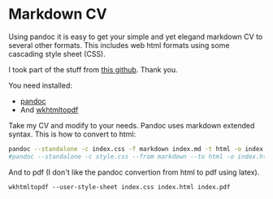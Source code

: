 # Markdown CV 
Using pandoc it is easy to get your simple and yet elegand markdown CV to several other formats.
This includes web html formats using some cascading style sheet (CSS).

I took part of the stuff from [this github](https://github.com/chmduquesne/resume). Thank you.

You need installed:
* [pandoc](https://pandoc.org/installing.html)
* And [wkhtmltopdf](https://computingforgeeks.com/install-wkhtmltopdf-on-ubuntu-debian-linux/)

Take my CV and modify to your needs. Pandoc uses markdown extended syntax. This is how to
convert to html:
```bash
pandoc --standalone -c index.css -f markdown index.md -t html -o index.html -H header.html
#pandoc --standalone -c style.css --from markdown --to html -o index.html index.md
```

And to pdf (I don't like the pandoc convertion from html to pdf using latex).

```
wkhtmltopdf --user-style-sheet index.css index.html index.pdf
```
